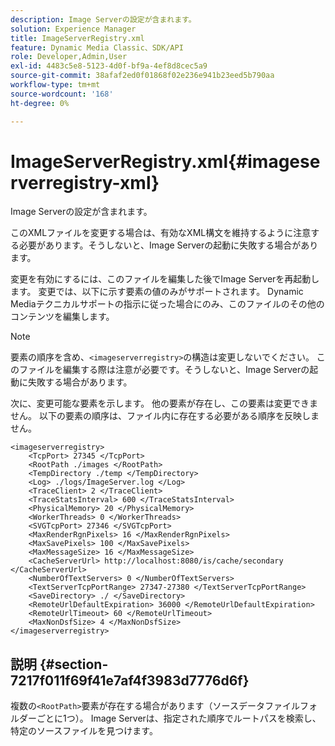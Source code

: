 ```yaml
---
description: Image Serverの設定が含まれます。
solution: Experience Manager
title: ImageServerRegistry.xml
feature: Dynamic Media Classic、SDK/API
role: Developer,Admin,User
exl-id: 4483c5e8-5123-4d0f-bf9a-4ef8d8cec5a9
source-git-commit: 38afaf2ed0f01868f02e236e941b23eed5b790aa
workflow-type: tm+mt
source-wordcount: '168'
ht-degree: 0%

---
```


# ImageServerRegistry.xml{#imageserverregistry-xml}

Image Serverの設定が含まれます。

このXMLファイルを変更する場合は、有効なXML構文を維持するように注意する必要があります。そうしないと、Image Serverの起動に失敗する場合があります。

変更を有効にするには、このファイルを編集した後でImage Serverを再起動します。 変更では、以下に示す要素の値のみがサポートされます。 Dynamic Mediaテクニカルサポートの指示に従った場合にのみ、このファイルのその他のコンテンツを編集します。

>[!NOTE]
>
>要素の順序を含め、`<imageserverregistry>`の構造は変更しないでください。 このファイルを編集する際は注意が必要です。そうしないと、Image Serverの起動に失敗する場合があります。

次に、変更可能な要素を示します。 他の要素が存在し、この要素は変更できません。 以下の要素の順序は、ファイル内に存在する必要がある順序を反映しません。

```
<imageserverregistry>
    <TcpPort> 27345 </TcpPort>    
    <RootPath ./images </RootPath>
    <TempDirectory ./temp </TempDirectory>
    <Log> ./logs/ImageServer.log </Log>
    <TraceClient> 2 </TraceClient>
    <TraceStatsInterval> 600 </TraceStatsInterval>
    <PhysicalMemory> 20 </PhysicalMemory>
    <WorkerThreads> 0 </WorkerThreads>
    <SVGTcpPort> 27346 </SVGTcpPort>
    <MaxRenderRgnPixels> 16 </MaxRenderRgnPixels>
    <MaxSavePixels> 100 </MaxSavePixels>
    <MaxMessageSize> 16 </MaxMessageSize>
    <CacheServerUrl> http://localhost:8080/is/cache/secondary </CacheServerUrl>
    <NumberOfTextServers> 0 </NumberOfTextServers>
    <TextServerTcpPortRange> 27347-27380 </TextServerTcpPortRange>
    <SaveDirectory> ./ </SaveDirectory>
    <RemoteUrlDefaultExpiration> 36000 </RemoteUrlDefaultExpiration>
    <RemoteUrlTimeout> 60 </RemoteUrlTimeout>
    <MaxNonDsfSize> 4 </MaxNonDsfSize>
</imageserverregistry>
```

## 説明 {#section-7217f011f69f41e7af4f3983d7776d6f}

複数の`<RootPath>`要素が存在する場合があります（ソースデータファイルフォルダーごとに1つ）。 Image Serverは、指定された順序でルートパスを検索し、特定のソースファイルを見つけます。
